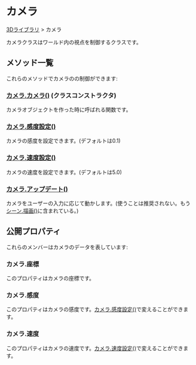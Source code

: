 # カメラ

[3Dライブラリ](/lib/3d/3d) > カメラ

カメラクラスはワールド内の視点を制御するクラスです。

## メソッド一覧

これらのメソッドでカメラのの制御ができます:

### [カメラ.カメラ()](/lib/3d/cameraconstructor) (クラスコンストラクタ)

カメラオブジェクトを作った時に呼ばれる関数です。

### [カメラ.感度設定()](/lib/3d/setsensitivity)

カメラの感度を設定できます。(デフォルトは0.1)

### [カメラ.速度設定()](/lib/3d/setspeed)

カメラの速度を設定できます。(デフォルトは5.0)

### [カメラ.アップデート()](/lib/3d/cameraupdate)

カメラをユーザーの入力に応じて動かします。(使うことは推奨されない。もう[シーン.描画()](/lib/3d/draw)に含まれている。)

## 公開プロパティ

これらのメンバーはカメラのデータを表しています:

### カメラ.座標

このプロパティはカメラの座標です。

### カメラ.感度

このプロパティはカメラの感度です。[カメラ.感度設定()](/lib/3d/setsensitivity)で変えることができます。

### カメラ.速度

このプロパティはカメラの速度です。[カメラ.速度設定()](/lib/3d/setspeed)で変えることができます。